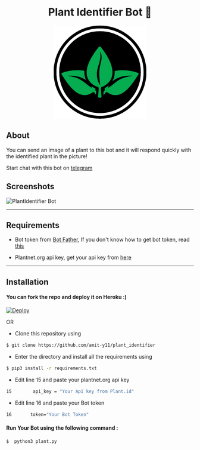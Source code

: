 # <h1 align=center>Plant Identifier Bot 🌵</h1>

<p align=center><img src="images/plant.png" alt="logo" width="250px" height="250px"/></p>





## About

You can send an image of a plant to this bot and it will respond quickly with the identified plant in the picture!

Start chat with this bot on [telegram](https://telegram.me/plantidentifybot)


## Screenshots
<img src="images/captures.png" alt="PlantIdentifier Bot"/>

--- 
## Requirements

* Bot token from [Bot Father](https://t.me/BotFather), If you don't know how to get bot token, read [this](https://core.telegram.org/bots#6-botfather)

* Plantnet.org api key, get your api key from [here](https://my.plantnet.org/)

---
## Installation 

#### You can fork the repo and deploy it on Heroku :)  

[![Deploy](https://www.herokucdn.com/deploy/button.svg)](https://heroku.com/deploy)

OR

* Clone this repository using
```sh
$ git clone https://github.com/amit-y11/plant_identifier
```
* Enter the directory and install all the requirements using
```sh
$ pip3 install -r requirements.txt
```
* Edit line 15 and paste your plantnet.org api key
```sh
15        api_key = "Your Api key from Plant.id"
```
* Edit line 16 and paste your Bot token
```sh
16       token="Your Bot Token"
```
#### Run Your Bot using the following command :
```sh
$  python3 plant.py
```
